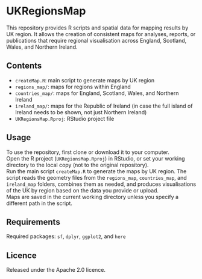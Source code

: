 # UKRegionsMap
This repository provides R scripts and spatial data for mapping results by UK region. It allows the creation of consistent maps for analyses, reports, or publications that require regional visualisation across England, Scotland, Wales, and Northern Ireland.

## Contents
- `createMap.R`: main script to generate maps by UK region  
- `regions_map/`: maps for regions within England  
- `countries_map/`: maps for England, Scotland, Wales, and Northern Ireland  
- `ireland_map/`: maps for the Republic of Ireland (in case the full island of Ireland needs to be shown, not just Northern Ireland)  
- `UKRegionsMap.Rproj`: RStudio project file

## Usage
To use the repository, first clone or download it to your computer.  
Open the R project (`UKRegionsMap.Rproj`) in RStudio, or set your working directory to the local copy (not to the original repository).  
Run the main script `createMap.R` to generate the maps by UK region. The script reads the geometry files from the `regions_map`, `countries_map`, and `ireland_map` folders, combines them as needed, and produces visualisations of the UK by region based on the data you provide or upload.  
Maps are saved in the current working directory unless you specify a different path in the script.

## Requirements
Required packages: `sf`, `dplyr`, `ggplot2`, and `here`

## Licence
Released under the Apache 2.0 licence.

